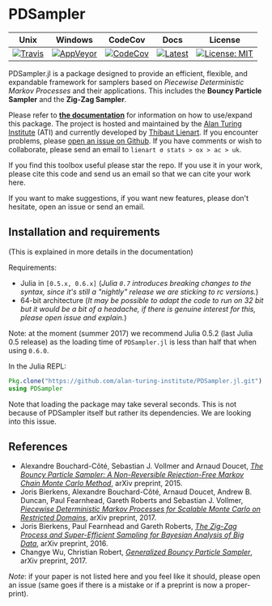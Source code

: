 # PDSampler

Unix | Windows | CodeCov | Docs | License
---- | ------- | ------- | ---- | -------
[![Travis](https://travis-ci.org/alan-turing-institute/PDSampler.jl.svg?branch=master)](https://travis-ci.org/alan-turing-institute/PDSampler.jl) | [![AppVeyor](https://ci.appveyor.com/api/projects/status/github/alan-turing-institute/PDSampler.jl?branch=master&svg=true)](https://ci.appveyor.com/project/tlienart/PDSampler-jl) | [![CodeCov](http://codecov.io/github/alan-turing-institute/PDSampler.jl/coverage.svg?branch=master)](http://codecov.io/github/alan-turing-institute/PDSampler.jl?branch=master) | [![Latest](https://img.shields.io/badge/docs-latest-blue.svg)](https://alan-turing-institute.github.io/PDSampler.jl/latest) | [![License: MIT](https://img.shields.io/badge/License-MIT-blue.svg)](https://opensource.org/licenses/MIT)

PDSampler.jl is a package designed to provide an efficient, flexible, and expandable framework for samplers based on *Piecewise Deterministic Markov Processes* and their applications.
This includes the **Bouncy Particle Sampler** and the **Zig-Zag Sampler**.

Please refer to [**the documentation**](https://alan-turing-institute.github.io/PDSampler.jl/latest) for information on how to use/expand this package. The project is hosted and maintained by the [Alan Turing Institute](https://www.turing.ac.uk) (ATI) and currently developed by [Thibaut Lienart](http://www.stats.ox.ac.uk/~lienart/). If you encounter problems, please [open an issue on Github](https://github.com/alan-turing-institute/PDSampler.jl/issues).
If you have comments or wish to collaborate, please send an email to `lienart σ stats > ox > ac > uk`.

If you find this toolbox useful please star the repo. If you use it in your work, please cite this code and send us an email so that we can cite your work here.

If you want to make suggestions, if you want new features, please don't hesitate, open an issue or send an email.

## Installation and requirements

(This is explained in more details in the documentation)

Requirements:

* Julia in `[0.5.x, 0.6.x]` (*Julia `0.7` introduces breaking changes to the syntax, since it's still a "nightly" release we are sticking to rc versions.*)
* 64-bit architecture (*It may be possible to adapt the code to run on 32 bit but it would be a bit of a headache, if there is genuine interest for this, please open issue and explain.*)

Note: at the moment (summer 2017) we recommend  Julia 0.5.2 (last Julia 0.5 release) as the loading time of `PDSampler.jl` is less than half that when using `0.6.0`.

In the Julia REPL:

```julia
Pkg.clone("https://github.com/alan-turing-institute/PDSampler.jl.git")
using PDSampler
```

Note that loading the package may take several seconds. This is not because of PDSampler itself but rather its dependencies. We are looking into this issue.

## References

* Alexandre Bouchard-Côté, Sebastian J. Vollmer and Arnaud Doucet, [*The Bouncy Particle Sampler: A Non-Reversible Rejection-Free Markov Chain Monte Carlo Method*](https://arxiv.org/abs/1510.02451), arXiv preprint, 2015.
* Joris Bierkens, Alexandre Bouchard-Côté, Arnaud Doucet, Andrew B. Duncan, Paul Fearnhead, Gareth Roberts and Sebastian J. Vollmer, [*Piecewise Deterministic Markov Processes for Scalable Monte Carlo on Restricted Domains*](https://arxiv.org/pdf/1701.04244.pdf), arXiv preprint, 2017.
* Joris Bierkens, Paul Fearnhead and Gareth Roberts, [*The Zig-Zag Process and Super-Efficient Sampling for Bayesian Analysis of Big Data*](https://arxiv.org/pdf/1607.03188.pdf), arXiv preprint, 2016.
* Changye Wu, Christian Robert, [*Generalized Bouncy Particle Sampler*](https://arxiv.org/pdf/1706.04781.pdf), arXiv preprint, 2017.

*Note*: if your paper is not listed here and you feel like it should, please open an issue (same goes if there is a mistake or if a preprint is now a proper-print).
